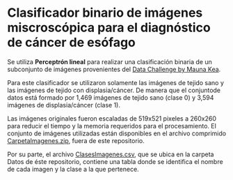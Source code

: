 # Clasificador binario de imágenes miscroscópica para el diagnóstico de cáncer de esófago

Se utiliza **Perceptrón lineal** para realizar una clasificación binaria de un subconjunto de imágenes provenientes del [Data Challenge by Mauna Kea](https://challengedata.ens.fr/login/?next=/participants/challenges/11/).

Para este clasificador se utilizaron solamente las imágenes de tejido sano y las imágenes de tejido con displasia/cáncer. De manera que el conjuntode datos está formado por 1,469 imágenes de tejido sano (clase 0) y 3,594 imágenes de displasia/cáncer (clase 1).

Las imágenes originales fueron escaladas de 519x521 pixeles a 260x260 para reducir el tiempo y la memoria requeridos para el procesamiento. El conjunto de imágenes utilizadas están disponibles en el archivo comprimido [CarpetaImagenes.zip](https://drive.google.com/drive/folders/1vgC064ut8T5epaua9HqXU9kfEIc6YlRj?usp=sharing), fuera de este repositorio.

Por su parte, el archivo [ClasesImagenes.csv](https://github.com/Emmanuelprz1400/cancer-classifier/blob/main/Datos/ClasesImagenes.csv), que se ubica en la carpeta Datos de éste repositorio, contiene una tabla donde se identifica el nombre de cada imagen y la clase a la que pertenece.
